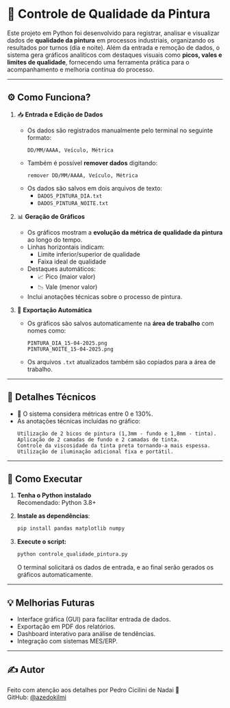 # 🎨 Controle de Qualidade da Pintura

Este projeto em Python foi desenvolvido para registrar, analisar e visualizar dados de **qualidade da pintura** em processos industriais, organizando os resultados por turnos (dia e noite). Além da entrada e remoção de dados, o sistema gera gráficos analíticos com destaques visuais como **picos, vales e limites de qualidade**, fornecendo uma ferramenta prática para o acompanhamento e melhoria contínua do processo.

---

## ⚙️ Como Funciona?

1. 📥 **Entrada e Edição de Dados**
   - Os dados são registrados manualmente pelo terminal no seguinte formato:
     ```
     DD/MM/AAAA, Veículo, Métrica
     ```
   - Também é possível **remover dados** digitando:
     ```
     remover DD/MM/AAAA, Veículo, Métrica
     ```
   - Os dados são salvos em dois arquivos de texto:
     - `DADOS_PINTURA_DIA.txt`
     - `DADOS_PINTURA_NOITE.txt`

2. 📊 **Geração de Gráficos**
   - Os gráficos mostram a **evolução da métrica de qualidade da pintura** ao longo do tempo.
   - Linhas horizontais indicam:
     - Limite inferior/superior de qualidade
     - Faixa ideal de qualidade
   - Destaques automáticos:
     - 📈 Pico (maior valor)
     - 📉 Vale (menor valor)
   - Inclui anotações técnicas sobre o processo de pintura.

3. 💾 **Exportação Automática**
   - Os gráficos são salvos automaticamente na **área de trabalho** com nomes como:
     ```
     PINTURA_DIA_15-04-2025.png
     PINTURA_NOITE_15-04-2025.png
     ```
   - Os arquivos `.txt` atualizados também são copiados para a área de trabalho.

---

## 🧪 Detalhes Técnicos

- 📌 O sistema considera métricas entre 0 e 130%.
- As anotações técnicas incluídas no gráfico:
  ```
  Utilização de 2 bicos de pintura (1,3mm - fundo e 1,8mm - tinta).
  Aplicação de 2 camadas de fundo e 2 camadas de tinta.
  Controle da viscosidade da tinta preta tornando-a mais espessa.
  Utilização de iluminação adicional fixa e portátil.
  ```

---

## 🚀 Como Executar

1. **Tenha o Python instalado**  
   Recomendado: Python 3.8+

2. **Instale as dependências**:

   ```bash
   pip install pandas matplotlib numpy
   ```

3. **Execute o script:**

   ```bash
   python controle_qualidade_pintura.py
   ```

   O terminal solicitará os dados de entrada, e ao final serão gerados os gráficos automaticamente.

---

## 💡 Melhorias Futuras

- Interface gráfica (GUI) para facilitar entrada de dados.
- Exportação em PDF dos relatórios.
- Dashboard interativo para análise de tendências.
- Integração com sistemas MES/ERP.

---

## ✍️ Autor

Feito com atenção aos detalhes por Pedro Cicilini de Nadai 🎯  
GitHub: [@azedokilmi](https://github.com/azedokilmi)
